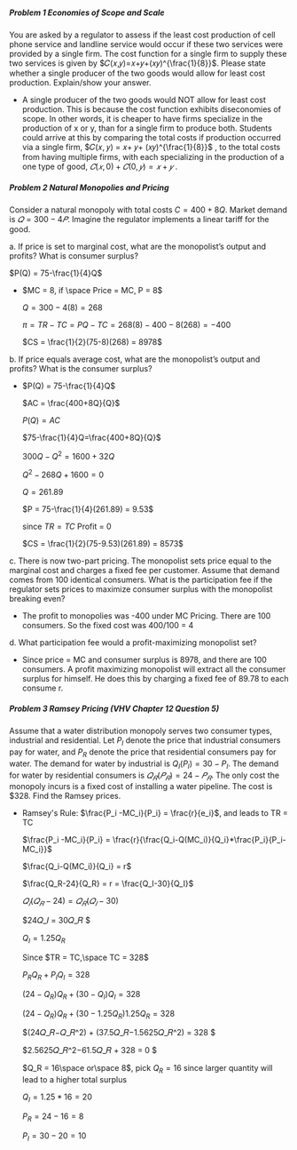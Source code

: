 ##### Problem 1 Economies of Scope and Scale

You are asked by a regulator to assess if the least cost production of cell phone service and landline service would occur if these two services were provided by a single firm. The cost function for a single firm to supply these two services is given by $𝐶(𝑥,𝑦)=𝑥+𝑦+(𝑥𝑦)^{\frac{1}{8}}$. Please state whether a single producer of the two goods would allow for least cost production. Explain/show your answer.  

- A single producer of the two goods would NOT allow for least cost production. This is because the cost function exhibits diseconomies of scope. In other words, it is cheaper to have firms specialize in the production of x or y, than for a single firm to produce both. Students could arrive at this by comparing the total costs if production occurred via a single firm,  $𝐶(𝑥, 𝑦) = 𝑥+ 𝑦+ (𝑥𝑦)^{\frac{1}{8}}$ , to the total costs from having multiple firms, with each specializing in the production of a one type of good, $𝐶(𝑥, 0) + 𝐶(0, 𝑦) = 𝑥+ 𝑦$ .

 

##### Problem 2 Natural Monopolies and Pricing 

Consider a natural monopoly with total costs $C = 400+8Q$. Market demand is $𝑄 = 300−4𝑃$. Imagine the regulator implements a linear tariff for the good.  

a. If price is set to marginal cost, what are the monopolist’s output and profits? What is consumer surplus?

$P(Q) = 75-\frac{1}{4}Q$

- $MC = 8, if \space Price = MC, P = 8$

  $Q = 300-4(8) = 268$

  $\pi = TR-TC=PQ-TC = 268(8)-400-8(268)=-400$

  $CS = \frac{1}{2}(75-8)(268) = 8978$



b. If price equals average cost, what are the monopolist’s output and profits? What is the consumer surplus?  

- $P(Q) = 75-\frac{1}{4}Q$

  $AC = \frac{400+8Q}{Q}$

  $P(Q) = AC$

  $75-\frac{1}{4}Q=\frac{400+8Q}{Q}$

  $300Q-Q^2 = 1600+32Q$

  $Q^2-268Q+1600 = 0$

  $Q = 261.89$

  $P = 75-\frac{1}{4}(261.89) = 9.53$

  since $TR=TC$ Profit = 0

  $CS = \frac{1}{2}(75-9.53)(261.89) = 8573$

c. There is now two-part pricing. The monopolist sets price equal to the marginal cost and charges a fixed fee per customer. Assume that demand comes from 100 identical consumers. What is the participation fee if the regulator sets prices to maximize consumer surplus with the monopolist breaking even? 

- The profit to monopolies was -400 under MC Pricing. There are 100 consumers. So the fixed cost was 400/100 = 4

d. What participation fee would a profit-maximizing monopolist set?  

- Since price = MC and consumer surplus is 8978, and there are 100 consumers. A profit maximizing monopolist will extract all the consumer surplus for himself. He does this by charging a fixed fee of 89.78 to each consume r.  

##### Problem 3 Ramsey Pricing (VHV Chapter 12 Question 5) 

Assume that a water distribution monopoly serves two consumer types, industrial and residential. Let $P_I$ denote the price that industrial consumers pay for water, and $P_R$ denote the price that residential consumers pay for water. The demand for water by industrial is $Q_I(P_I) = 30-P_I$. The demand for water by residential consumers is $𝑄_𝑅(𝑃_𝑅)=24−𝑃_𝑅$. The only cost the monopoly incurs is a fixed cost of installing a water pipeline. The cost is $\$ 328$. Find the Ramsey prices.

- Ramsey's Rule: $\frac{P_i -MC_i}{P_i} = \frac{r}{e_i}$, and leads to TR = TC

  $\frac{P_i -MC_i}{P_i} = \frac{r}{\frac{Q_i-Q(MC_i)}{Q_i}*\frac{P_i}{P_i-MC_i}}$

  $\frac{Q_i-Q(MC_i)}{Q_i} = r$

  $\frac{Q_R-24}{Q_R} = r = \frac{Q_I-30}{Q_I}$

  $𝑄_𝐼(𝑄_𝑅−24) = 𝑄_𝑅(𝑄_𝐼−30)$

  $24𝑄_𝐼 = 30𝑄_𝑅 $

  $Q_I = 1.25 Q_R$ 

  

  Since $TR = TC,\space TC = 328$

  $P_RQ_R + P_IQ_I = 328$

  $(24-Q_R)Q_R + (30-Q_I)Q_I = 328$

  $(24-Q_R)Q_R + (30-1.25Q_R)1.25Q_R = 328$

  $(24𝑄_𝑅−𝑄_𝑅^2) + (37.5𝑄_𝑅−1.5625𝑄_𝑅^2) = 328 $

  $2.5625𝑄_𝑅^2−61.5𝑄_𝑅 + 328 = 0 $

  
  
  $Q_R = 16\space or\space 8$, pick $Q_R = 16$ since larger quantity will lead to a higher total surplus
  
  $Q_I = 1.25*16 = 20$
  
  $P_R = 24-16 = 8$
  
  $P_I = 30-20 = 10$



